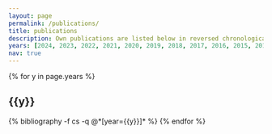 ```yaml
---
layout: page
permalink: /publications/
title: publications
description: Own publications are listed below in reversed chronological order; author names are given in alphabetical order depending on the author's last name (if not stated differently). Preprints included and marked as such.
years: [2024, 2023, 2022, 2021, 2020, 2019, 2018, 2017, 2016, 2015, 2014, 2013]
nav: true
---
```


<div class="publications">

{% for y in page.years %}
  <h2 class="year">{{y}}</h2>
  {% bibliography -f cs -q @*[year={{y}}]* %}
{% endfor %}

</div>